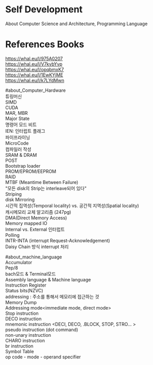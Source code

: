 # Self Development
About Computer Science and Architecture, Programming Language

# References Books
https://whal.eu/l/975A0207 <br/>
https://whal.eu/l/V7kvbYvp <br/>
https://whal.eu/l/opqbmxK7 <br/>
https://whal.eu/l/1EwKYjME <br/>
https://whal.eu/l/k7LYdMwn <br/>


#about_Computer_Hardware <br/>
튜링머신 <br/>
SIMD <br/>
CUDA <br/>
MAR, MBR <br/>
Major State <br/>
명령어 모드 비트 <br/>
IEN: 인터럽트 플래그 <br/>
파이프라이닝 <br/>
MicroCode <br/>
컴파일러 작성 <br/>
SRAM & DRAM <br/>
POST <br/>
Bootstrap loader <br/>
PROM/EPROM/EEPROM <br/>
RAID <br/>
MTBF (Meantime Between Failure)<br/>
"모든 disk의 Strip는 interleave되어 있다"<br/>
Striping<br/>
disk Mirroring<br/>
시간적 집역성(Temporal locality) vs. 공간적 지역성(Spatial locality)<br/>
캐시메모리 교체 알고리즘 (247pg)<br/>
DMA(Direct Memory Access)<br/>
Memory mapped IO<br/>
Internal vs. External 인터럽트<br/>
Polling<br/>
INTR-INTA (interrupt Request-Acknowledgement)<br/>
Daisy Chain 방식 interrupt 처리<br/>

#about_machine_language<br/>
Accumulator<br/>
Pep/8<br/>
bach모드 & Terminal모드<br/>
Assembly language & Machine language<br/>
Instruction Register<br/>
Status bits(NZVC)<br/>
addressing : 주소를 통해서 메모리에 접근하는 것  <br/>
Memory Dump  <br/>
Addressing mode<immediate mode, direct mode>  <br/>
Stop instruction  <br/>
DECO instruction  <br/>
mnemonic instruction <DECI, DECO, .BLOCK, STOP, STRO... >  <br/>
pseudo instruction (dot command)<br/>
non-unary instruction  <br/>
CHARO instruction  <br/>
br instruction  <br/>
Symbol Table  <br/>
op code - mode - operand specifier  <br/>



